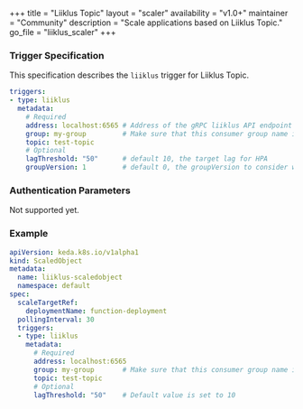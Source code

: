 +++
title = "Liiklus Topic"
layout = "scaler"
availability = "v1.0+"
maintainer = "Community"
description = "Scale applications based on Liiklus Topic."
go_file = "liiklus_scaler"
+++

### Trigger Specification

This specification describes the `liiklus` trigger for Liiklus Topic.

```yaml
triggers:
- type: liiklus
  metadata:
    # Required
    address: localhost:6565 # Address of the gRPC liiklus API endpoint
    group: my-group         # Make sure that this consumer group name is the same one as the one that is consuming topics
    topic: test-topic
    # Optional
    lagThreshold: "50"      # default 10, the target lag for HPA
    groupVersion: 1         # default 0, the groupVersion to consider when looking at messages. See https://github.com/bsideup/liiklus/blob/22efb7049ebcdd0dcf6f7f5735cdb5af1ae014de/app/src/test/java/com/github/bsideup/liiklus/GroupVersionTest.java
```

### Authentication Parameters

Not supported yet.

### Example

```yaml
apiVersion: keda.k8s.io/v1alpha1
kind: ScaledObject
metadata:
  name: liiklus-scaledobject
  namespace: default
spec:
  scaleTargetRef:
    deploymentName: function-deployment
  pollingInterval: 30
  triggers:
  - type: liiklus
    metadata:
      # Required
      address: localhost:6565
      group: my-group       # Make sure that this consumer group name is the same one as the one that is consuming topics
      topic: test-topic
      # Optional
      lagThreshold: "50"    # Default value is set to 10
```
